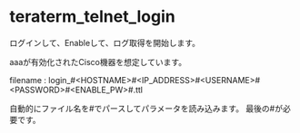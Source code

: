 # teraterm_telnet_login

ログインして、Enableして、ログ取得を開始します。

aaaが有効化されたCisco機器を想定しています。

filename : login_#\<HOSTNAME\>#\<IP_ADDRESS\>#\<USERNAME\>#\<PASSWORD\>#\<ENABLE_PW\>#.ttl
  
  自動的にファイル名を#でパースしてパラメータを読み込みます。
  最後の#が必要です。
  
